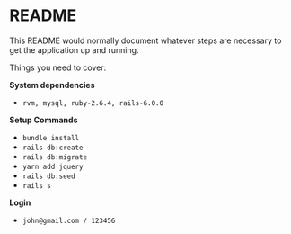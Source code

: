 # README

This README would normally document whatever steps are necessary to get the
application up and running.

Things you need to cover:

**System dependencies**
* `rvm, mysql, ruby-2.6.4, rails-6.0.0`

**Setup Commands**
* `bundle install`
* `rails db:create`
* `rails db:migrate`
* `yarn add jquery`
* `rails db:seed`
* `rails s`

**Login**
* `john@gmail.com / 123456`

